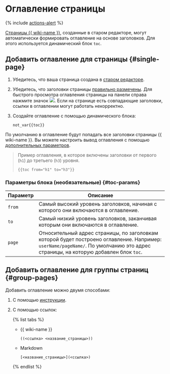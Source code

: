 # Оглавление страницы

{% include [actions-alert](../../_includes/wiki/actions-alert.md) %}

[Страницы {{ wiki-name }}](../pages-types.md#page), созданные в старом редакторе, могут автоматически формировать оглавление на основе заголовков. Для этого используется динамический блок `toc`.

## Добавить оглавление для страницы {#single-page}

1. Убедитесь, что ваша страница создана в [старом редакторе](../create-page.md).
1. Убедитесь, что заголовки страницы [правильно размечены](../wysiwyg/text-format.md#markup). Для быстрого просмотра оглавления страницы на панели справа нажмите значок ![](../../_assets/wiki/ico-toc.png).
    Если на странице есть совпадающие заголовки, ссылки в оглавлении могут работать некорректно.

1. Создайте оглавление с помощью динамического блока:
    
    ```text
    not_var{{toc}}
    ```

По умолчанию в оглавление будут попадать все заголовки страницы {{ wiki-name }}. Вы можете настроить вывод оглавления с помощью [дополнительных параметров](#toc-params).

> Пример оглавления, в которое включены заголовки от первого (`h1`) до третьего (`h3`) уровня.
> 
> ```text
> {{toc from="h1" to="h3"}}
> ```

### Параметры блока (необязательные) {#toc-params}

Параметр | Описание
--- | ---
`from` | Самый высокий уровень заголовков, начиная с которого они включаются в оглавление.
`to` | Самый низкий уровень заголовков, заканчивая которым они включаются в оглавление.
`page`| Относительный адрес страницы, по заголовкам которой будет построено оглавление. Например: `userName/pageName/`. По умолчанию это адрес страницы, на которую добавлен блок `toc`.

## Добавить оглавление для группы страниц {#group-pages}

Добавить оглавление можно двумя способами:

1. С помощью [инструкции](page-lists.md).

1. C помощью ссылок:

    {% list tabs %}

    - {{ wiki-name }}

      ```text
      ((<ссылка> <название_страницы>))
      ```

    - Markdown

      ```text
      [<название_страницы>](<ссылка>)
      ```

    {% endlist %}